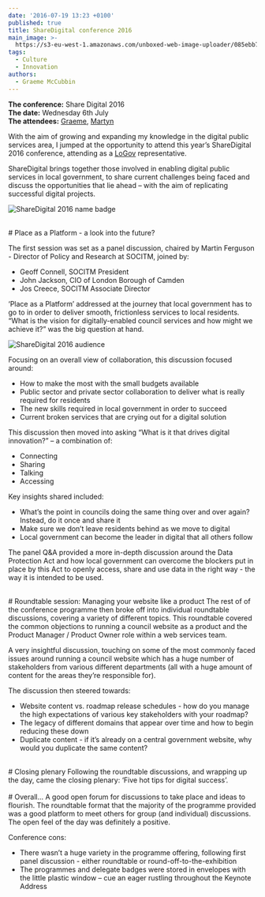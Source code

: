 ```yaml
---
date: '2016-07-19 13:23 +0100'
published: true
title: ShareDigital conference 2016
main_image: >-
  https://s3-eu-west-1.amazonaws.com/unboxed-web-image-uploader/085ebb76eb875ad18dc393981c049d10.PNG
tags:
  - Culture
  - Innovation
authors:
  - Graeme McCubbin
---
```

<b>The conference:</b> Share Digital 2016<br/>
<b>The date:</b> Wednesday 6th July<br/>
<b>The attendees:</b> [Graeme](https://unboxed.co/people/#graeme-mccubbin), [Martyn](https://unboxed.co/people/#martyn-evans)<br/>

With the aim of growing and expanding my knowledge in the digital public services area, I jumped at the opportunity to attend this year’s ShareDigital 2016 conference, attending as a [LoGov](http://logovplatform.co.uk) representative.<br/>
 
ShareDigital brings together those involved in enabling digital public services in local government, to share current challenges being faced and discuss the opportunities that lie ahead – with the aim of replicating successful digital projects.<br/>

![ShareDigital 2016 name badge](https://s3-eu-west-1.amazonaws.com/unboxed-web-image-uploader/78222e52e269b6575cbf4ebff755e0f3.PNG)

<br/>
# Place as a Platform - a look into the future?

The first session was set as a panel discussion, chaired by Martin Ferguson - Director of Policy and Research at SOCITM, joined by:<br/>
 
- Geoff Connell, SOCITM President
- John Jackson, CIO of London Borough of Camden
- Jos Creece, SOCITM Associate Director
 
‘Place as a Platform’ addressed at the journey that local government has to go to in order to deliver smooth, frictionless services to local residents. “What is the vision for digitally-enabled council services and how might we achieve it?” was the big question at hand.<br/>


![ShareDigital 2016 audience](https://s3-eu-west-1.amazonaws.com/unboxed-web-image-uploader/1c7a2f2bf16d9c4869d1e065acd0a26c.PNG)

Focusing on an overall view of collaboration, this discussion focused around:<br/>
 
- How to make the most with the small budgets available
- Public sector and private sector collaboration to deliver what is really required for residents
- The new skills required in local government in order to succeed
- Current broken services that are crying out for a digital solution

 

This discussion then moved into asking “What is it that drives digital innovation?” – a combination of:<br/>
 
- Connecting
- Sharing
- Talking
- Accessing


Key insights shared included:<br/>
 
- What’s the point in councils doing the same thing over and over again? Instead, do it once and share it
- Make sure we don’t leave residents behind as we move to digital
- Local government can become the leader in digital that all others follow
 
The panel Q&A provided a more in-depth discussion around the Data Protection Act and how local government can overcome the blockers put in place by this Act to openly access, share and use data in the right way - the way it is intended to be used.<br/>

<br/>
# Roundtable session: Managing your website like a product
The rest of of the conference programme then broke off into individual roundtable discussions, covering a variety of different topics. This roundtable covered the common objections to running a council website as a product and the Product Manager / Product Owner role within a web services team.<br/>

A very insightful discussion, touching on some of the most commonly faced issues around running a council website which has a huge number of stakeholders from various different departments (all with a huge amount of content for the areas they’re responsible for).<br/>

The discussion then steered towards:<br/>

- Website content vs. roadmap release schedules - how do you manage the high expectations of various key stakeholders with your roadmap?
- The legacy of different domains that appear over time and how to begin reducing these down
- Duplicate content - if it’s already on a central government website, why would you duplicate the same content?

<br/>
# Closing plenary
Following the roundtable discussions, and wrapping up the day, came the closing plenary: ‘Five hot tips for digital success’.<br/>

<br/>
# Overall...
A good open forum for discussions to take place and ideas to flourish. The roundtable format that the majority of the programme provided was a good platform to meet others for group (and individual) discussions. The open feel of the day was definitely a positive.<br/>

Conference cons:<br/>

- There wasn’t a huge variety in the programme offering, following first panel discussion - either roundtable or round-off-to-the-exhibition
- The programmes and delegate badges were stored in envelopes with the little plastic window – cue an eager rustling throughout the Keynote Address
